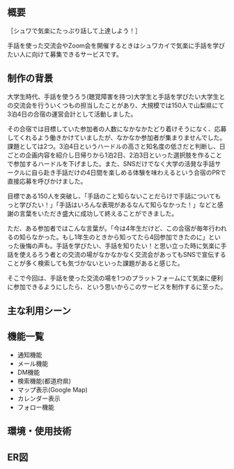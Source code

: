 ## 概要

［シュワで気楽にたっぷり話して上達しよう！］

手話を使った交流会やZoom会を開催するときはシュワカイで気楽に手話を学びたい人に向けて募集できるサービスです。

## 制作の背景

大学生時代、手話を使うろう(聴覚障害を持つ)大学生と手話を学びたい大学生との交流会を行ういくつもの担当したことがあり、大規模では150人で山梨県にて3泊4日の合宿の運営会計として活動しました。

その合宿では目標していた参加者の人数になかなかたどり着けそうになく、応募してくれるよう働きかけていましたが、なかなか参加者が集まりませんでした。課題としては2つ。3泊4日というハードルの高さと知名度の低さだと判断し、日ごとの企画内容を紹介し日帰りから1泊2日、2泊3日といった選択肢を作ることで参加するハードルを下げました。また、SNSだけでなく大学の活発な手話サークルに自ら赴き手話だけの4日間を楽しめる体験を味わえるという合宿のPRで直接応募を呼びかけました。

目標である150人を突破し、「手話のこと知らないことだらけで手話についてもっと学びたい！」「手話はいろんな表現があるなんて知らなかった！」などと感謝の言葉をいただき盛大に成功して終えることができました。

ただ、ある参加者ではこんな言葉が。「今は4年生だけど、この合宿が毎年行われるの知らなかった。もし1年生のときから知ってたら4回参加できたのに」といった後悔の声も。手話を学びたい、手話を知りたい！と思い立った時に気楽に手話を使えるろう者との交流の場がなかなかなく交流会があってもSNSで宣伝することが多く検索しても気づかないといった課題があると感じた。

そこで今回は、手話を使った交流の場を1つのプラットフォームにて気楽に便利に参加できるようにしたら、という思いからこのサービスを制作するに至った。

## 主な利用シーン

## 機能一覧

- 通知機能
- メール機能
- DM機能
- 検索機能(都道府県)
- マップ表示(Google Map)
- カレンダー表示
- フォロー機能

## 環境・使用技術

## ER図
